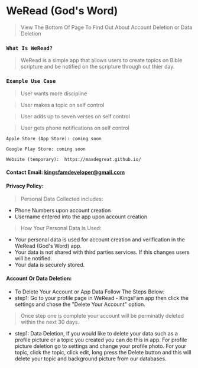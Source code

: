 # WeRead (God's Word)

> View The Bottom Of Page To Find Out About Account Deletion or Data Deletion

  ### `What Is WeRead?`




> WeRead is a simple app that allows users to create topics on Bible scripture and be notified on the scripture through out thier day.
  
  
  ### `Example Use Case`
  
  
  
  > User wants more discipline
  
  > User makes a topic on self control
  
  > User adds up to seven verses on self control
  
  > User gets phone notifications on self control

  ```
  Apple Store (App Store): coming soon

  Google Play Store: coming soon

  Website (temporary):  https://maxdegreat.github.io/
  ```
  
  
  
  #### Contact Email: kingsfamdeveloper@gmail.com
  
  #### Privacy Policy:
  
  >Personal Data Collected includes:
  
  - Phone Numbers upon account creation
  - Username entered into the app upon account creation
  
  > How Your Personal Data Is Used:
  
  - Your personal data is used for account creation and verification in the WeRead (God's Word) app.
  - Your data is not shared with third parties services. If this changes users will be notified.
  - Your data is securely stored.


 #### Account Or Data Deletion:
 - To Delete Your Account or App Data Follow The Steps Below:
 - step1: Go to your profile page in WeRead - KingsFam app then click the settings and chose the "Delete Your Account" option.
 > Once step one is complete your account will be perminatly deleted within the next 30 days.
 - step1: Data Deletion, If you would like to delete your data such as a profile picture or a topic you created you can do this in app. For profile picture deletion go to settings and change your profile photo. For your topic, click the topic, click edit, long press the Delete button and this will delete your topic and background picture from our databases.
